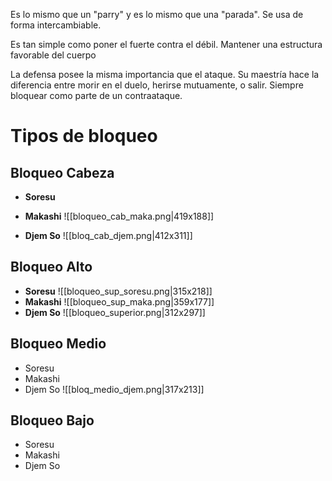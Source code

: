 Es lo mismo que un "parry" y es lo mismo que una "parada". Se usa de forma intercambiable.

Es tan simple como poner el fuerte contra el débil. Mantener una estructura favorable del cuerpo

La defensa posee la misma importancia que el ataque. Su maestría hace la diferencia entre morir en el duelo, herirse mutuamente, o salir. Siempre bloquear como parte de un contraataque.


# Tipos de bloqueo


## Bloqueo Cabeza
- **Soresu**

- **Makashi**
![[bloqueo_cab_maka.png|419x188]]
- **Djem So**
![[bloq_cab_djem.png|412x311]]

## Bloqueo Alto
- **Soresu** 
![[bloqueo_sup_soresu.png|315x218]]
- **Makashi**
![[bloqueo_sup_maka.png|359x177]]
- **Djem So**
![[bloqueo_superior.png|312x297]]

## Bloqueo Medio
- Soresu
- Makashi
- Djem So
![[bloq_medio_djem.png|317x213]]


## Bloqueo Bajo
- Soresu
- Makashi
- Djem So